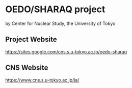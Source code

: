 # OEDO/SHARAQ project
by Center for Nuclear Study, the University of Tokyo

## Project Website
https://sites.google.com/cns.s.u-tokyo.ac.jp/oedo-sharaq

## CNS Website
https://www.cns.s.u-tokyo.ac.jp/ja/
